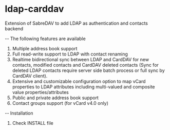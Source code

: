 # ldap-carddav
Extension of SabreDAV to add LDAP as authentication and contacts backend

-- The following features are available
1. Multiple address book support
2. Full read-write support to LDAP with contact renaming
3. Realtime bidirectional sync between LDAP and CardDAV for new contacts, modified contacts and CardDAV deleted contacts (Sync for deleted LDAP contacts require server side batch process or full sync by CardDAV client).
4. Extensive and customizable configuration option to map vCard properties to LDAP attributes including multi-valued and composite value properties/attributes
5. Public and private address book support
6. Contact groups support (for vCard v4.0 only)

-- Installation
1. Check INSTALL file
